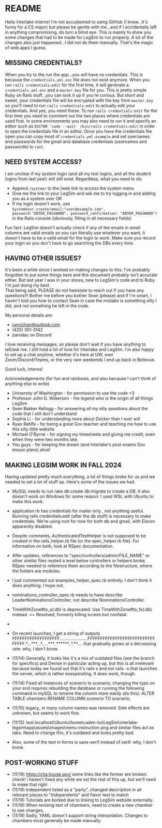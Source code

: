 # README

Hello Interlake interns! I'm not accustomed to using GitHub (I know...it's funny for a CS major) but please be gentle with me...and if I accidentally left in anything compromising, do turn a blind eye. This is mainly to show you some changes that had to be made for LegSim to run properly. A lot of the changes also just happened...I did not do them manually. That's the magic of web apps I guess.  

## MISSING CREDENTIALS?

When you try to the run the app...you will have no credentials. This is because the `credentials.yml.enc` file does not exist anymore. When you run `rails credentials:edit` for the first time, it will generate a `credentials.yml.enc` and a `master.key` file for you. This is pretty simple Ruby on Rails stuff...you can look it up if you're curious. But short and sweet, your credentials file will be encrypted with the key from `master.key` so you'll need to run `rails credentials:edit` to actually edit your credentials. And yes, you need these. To run `rails credentials:edit` for the first time you need to comment out the two places where credentials are used first. In some environments you may also need to run it and specify an editor such as `EDITOR 'code --wait' /bin/rails credentials:edit` in order to open the credentials file in an editor. Once you have the credentials file open you can copy most of `credentials.yml.example` and set usernames and passwords for the gmail and database credentials (usernames and passwords) to `root`.

## NEED SYSTEM ACCESS?

I am unclear if my system login (and all my test logins, and all the student logins from last year) will still exist. Regardless, what you need to do:  
* Append `/system/` to the |web link to access the system menu
* Give me the link to your LegSim and ask me to try logging in and adding you as a system user OR
* If my login doesn't work, use `SystemUser.create(email:"user@example.com", password:"ENTER_PASSWORD", password_confirmation: "ENTER_PASSWORD")` in the Rails console (obviously, filling in all necessary fields)

Fun fact: LegSim doesn't actually check if any of the emails in email columns are valid emails so you can literally use whatever you want, it doesn't have to be a valid email for the login to work. Make sure you record your login so you don't have to go searching the DBs every time.  

## HAVING OTHER ISSUES?

It's been a while since I worked on making changes to this. I've probably forgotten to put some things here and this document probably isn't accurate either. But last year I was in your shoes, new to LegSim's code and to Ruby. I'm just doing my best.  
That being said, PLEASE do not hesistate to reach out if you have any questions!!! Bother me before you bother Sean (please) and if I'm smart, I haven't told you how to contact Sean in case the mistake is something silly I did, and not something he left in the code.  

My personal details are:
* junyizhan@outlook.com
* (425) 351-3142
* parodac on Discord

I love receiving messages, so please don't wait if you have anything to tell/ask me. I still hold a lot of love for Interlake and LegSim. I'm also happy to set up a chat anytime, whether it's here at UW, over Zoom/Discord/Teams, or the very rare weekends I end up back in Bellevue.   

Good luck, interns!  

Acknowledgements (for fun and rainbows, and also because I can't think of anything else to write)
* University of Washington - for permission to use the code <3
* Professor John D. Wilkerson - the legend who is the origin of all things LegSim 
* Sean Bakker Kellogg - for answering all my silly questions about the code that I still don't understand
* Sophia Li - for understanding more about Docker than I ever will
* Ryan Rahlfs - for being a great Gov teacher and teaching me how to use this silly little website
* Michael O'Byrne - for signing my timesheets and giving me credit, even when they were two months late.
* You guys - for keeping the dream (and Interlake's post-exams Gov lesson plans) alive!

## MAKING LEGSIM WORK IN FALL 2024

Having updated pretty much everything, a lot of things broke for us and we needed to set a lot of stuff up. Here's some of the issues we had.

- MySQL needs to run rake db:create db:migrate to create a DB. It also doesn't work on Windows for some reason: I used WSL with Ubuntu to make this work.
- application.rb has credentials for mailer only , *not* anything useful. Running rails credentials:edit (after the db stuff) is necessary to make credentials. We're using root for now for both db and gmail, with Elavon apparently disabled.
- Despite comments, AuthenticatedTestHelper is not supposed to be created in the rails_helper.rb file (or the spec_helper.rb file). For information on both, look at RSpec documentation.
- After updates, references to "spec/controllers/admin/FILE_NAME" or other similar files nested a level below controllers or helpers broke. RSpec needed to reference them according to the filestructure, where the folders are modules.
- I just commented out examples_helper_spec.rb entirely. I don't think it does anything. I hope not.
- nominations_controller_spec.rb needs to have describe LeaderNominationsController, not describe NominationsController.
- TimeWithZone#to_s(:db) is deprecated. Use TimeWithZone#to_fs(:db) instead. <= Resolved, formerly killing screen but nonfatal.
- 
- On recent launches, I get a string of outputs FFFFFFFFFFFFFFFFFFF.......................FFFFFFFFFFFFFFFFFFFFFFFFFFFFFFFF.\*...\*\*\*...\*.....\*\*\*..\*\*\*\*\*\*..\*.\*\*.... that gradually grows at a decreasing rate: why, I don't know.

- (11/14) Generally, it looks like it's a mix of outdated files (see the branch for specifics) and Devise in particular acting up, but this is all irrelevant because today we found out that it's rails s and not rails -s that launches the server, which is rather exasperating. It does work, though.
- (11/14) Fixed all instances of scenerio to scenario; changing the typo on your end requires rebuilding the database or running the following command in mySQL to rename the column more easily (do this):
ALTER TABLE chambers RENAME COLUMN scenerio TO scenario;
- (11/15) legacy_ in many column names was removed. Side effects are unknown, but seems to work fine.
- (11/15) \\wsl.localhost\Ubuntu\home\caden-ko\LegSim\interlake-legsim\app\assets\images\menu-instruction.png and similar files act as tabs. Need to change this, it's outdated and looks pretty bad.
- Also, some of the text in forms is sans-serif instead of serif: why, I don't know.
## POST-WORKING STUFF
- (11/19) https://cha.house.gov/ some links like the former are broken: check! i haven't fixed any while we set the rest of this up, but we'll need to make that right
- (11/19) Independent listed as a "party", changed description in all relevant places to "Independents" and flavor text to match
- (11/19) Tutorials are borked due to linking to LegSim website externally.
- (11/19) When revising text of chambers, need to create a new chamber to see changes.
- (11/19) Sadly, YAML doesn't support string interpolation. Changes to chambers must generally be made manually.